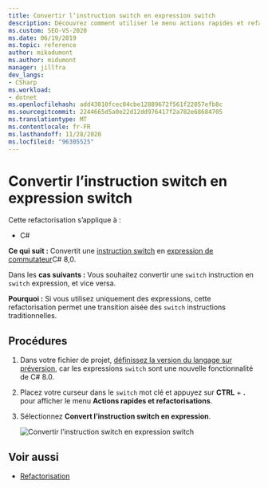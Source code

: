 ```yaml
---
title: Convertir l’instruction switch en expression switch
description: Découvrez comment utiliser le menu actions rapides et refactorisations pour convertir une instruction switch en expression de commutateur C# 8,0.
ms.custom: SEO-VS-2020
ms.date: 06/19/2019
ms.topic: reference
author: mikadumont
ms.author: midumont
manager: jillfra
dev_langs:
- CSharp
ms.workload:
- dotnet
ms.openlocfilehash: add43010fcec04cbe12889672f561f22057efb8c
ms.sourcegitcommit: 2244665d5a0e22d12dd976417f2a782e68684705
ms.translationtype: MT
ms.contentlocale: fr-FR
ms.lasthandoff: 11/28/2020
ms.locfileid: "96305525"
---
```

# <a name="convert-switch-statement-to-switch-expression"></a>Convertir l’instruction switch en expression switch

Cette refactorisation s’applique à :

- C#

**Ce qui suit :** Convertit une [instruction switch](/dotnet/csharp/language-reference/keywords/switch) en [expression de commutateur](/dotnet/csharp/whats-new/csharp-8#switch-expressions)C# 8,0.

Dans les **cas suivants :** Vous souhaitez convertir une `switch` instruction en `switch` expression, et vice versa. 

**Pourquoi :** Si vous utilisez uniquement des expressions, cette refactorisation permet une transition aisée des `switch` instructions traditionnelles.

## <a name="how-to"></a>Procédures

1. Dans votre fichier de projet, [définissez la version du langage sur préversion](/dotnet/csharp/language-reference/configure-language-version#edit-the-project-file), car les expressions `switch` sont une nouvelle fonctionnalité de C# 8.0.
2. Placez votre curseur dans le `switch` mot clé et appuyez sur **CTRL** + **.** pour afficher le menu **Actions rapides et refactorisations**.
3. Sélectionnez **Convert l’instruction switch en expression**.

   ![Convertir l’instruction switch en expression switch](media/convert-switch-statement-to-switch-expression.png) 

## <a name="see-also"></a>Voir aussi

- [Refactorisation](../refactoring-in-visual-studio.md)
